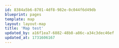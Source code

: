 ```yaml
---
id: 8384a5b6-8701-4df8-982e-0c044f6d49db
blueprint: pages
template: map
layout: layout-map
title: 'Map test'
updated_by: a16f1ea7-6882-48b8-a86c-a34c3dec46ef
updated_at: 1731606167
---
```

